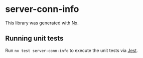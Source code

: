 # server-conn-info

This library was generated with [Nx](https://nx.dev).

## Running unit tests

Run `nx test server-conn-info` to execute the unit tests via [Jest](https://jestjs.io).
